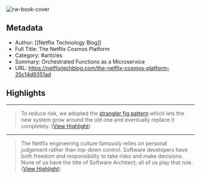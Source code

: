 ![rw-book-cover](https://readwise-assets.s3.amazonaws.com/media/uploaded_book_covers/profile_111460/0JOdBQaV4d4G7zy4G)

## Metadata
- Author: [[Netflix Technology Blog]]
- Full Title: The Netflix Cosmos Platform
- Category: #articles
- Summary: Orchestrated Functions as a Microservice
- URL: https://netflixtechblog.com/the-netflix-cosmos-platform-35c14d9351ad

## Highlights
***

> To reduce risk, we adopted the [strangler fig pattern](https://martinfowler.com/bliki/StranglerFigApplication.html) which lets the new system grow around the old one and eventually replace it completely. ([View Highlight](https://read.readwise.io/read/01hj34yvcnzm0cypfbmpygzc6y))

***

> The Netflix engineering culture famously relies on personal judgement rather than top-down control. Software developers have both freedom and responsibility to take risks and make decisions. None of us have the title of Software Architect; all of us play that role. ([View Highlight](https://read.readwise.io/read/01hj3509q949qeygbr7tcgfy45))

